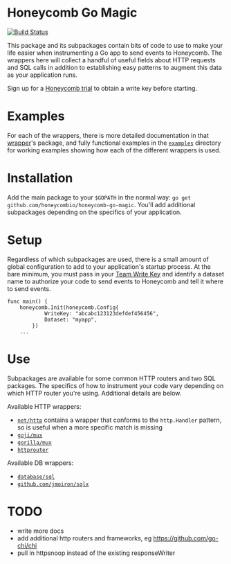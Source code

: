 # Honeycomb Go Magic

[![Build Status](https://travis-ci.org/honeycombio/honeycomb-go-magic.svg?branch=master)](https://travis-ci.org/honeycombio/honeycomb-go-magic)

This package and its subpackages contain bits of code to use to make your life
easier when instrumenting a Go app to send events to Honeycomb. The wrappers
here will collect a handful of useful fields about HTTP requests and SQL calls
in addition to establishing easy patterns to augment this data as your
application runs.

Sign up for a [Honeycomb trial](https://ui.honeycomb.io/signup) to obtain a write key before starting.

# Examples

For each of the wrappers, there is more detailed documentation in that
[wrapper](wrappers/)'s package, and fully functional examples in the
[`examples`](examples/) directory for working examples showing how each of the
different wrappers is used.

# Installation

Add the main package to your `$GOPATH` in the normal way: `go get
github.com/honeycombio/honeycomb-go-magic`. You'll add additional subpackages
depending on the specifics of your application.

# Setup

Regardless of which subpackages are used, there is a small amount of global
configuration to add to your application's startup process. At the bare minimum,
you must pass in your [Team Write Key](https://ui.honeycomb.io/account) and
identify a dataset name to authorize your code to send events to Honeycomb and
tell it where to send events.

```golang
func main() {
	honeycomb.Init(honeycomb.Config{
			WriteKey: "abcabc123123defdef456456",
			Dataset: "myapp",
		})
	...
```

# Use

Subpackages are available for some common HTTP routers and two SQL packages. The specifics of how to instrument your code vary depending on which HTTP router you're using. Additional details are below.

Available HTTP wrappers:

* [`net/http`](wrappers/hnynethttp) contains a wrapper that conforms to the `http.Handler` pattern, so is useful when a more specific match is missing
* [`goji/mux`](wrappers/hnygoji)
* [`gorilla/mux`](wrappers/hnygorilla)
* [`httprouter`](wrappers/hnyhttprouter)

Available DB wrappers:

* [`database/sql`](wrappers/hnysql)
* [`github.com/jmoiron/sqlx`](wrappers/hnysqlx)


# TODO
* write more docs
* add additional http routers and frameworks, eg https://github.com/go-chi/chi
* pull in httpsnoop instead of the existing responseWriter
